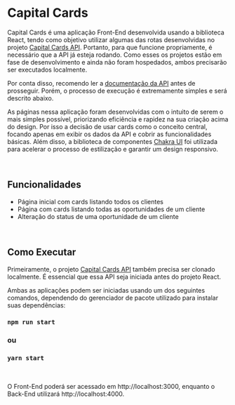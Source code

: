 # Capital Cards

Capital Cards é uma aplicação Front-End desenvolvida usando a biblioteca React, tendo como objetivo utilizar
algumas das rotas desenvolvidas no projeto
[Capital Cards API](https://github.com/gabriel-de-azevedo/capital-empreendedor-test-backend).
Portanto, para que funcione propriamente, é necessário que a API já esteja rodando.
Como esses os projetos estão em fase de desenvolvimento e ainda não foram hospedados, ambos precisarão ser
executados localmente.

Por conta disso, recomendo ler a
[documentação da API](https://github.com/gabriel-de-azevedo/capital-empreendedor-test-backend)
antes de prosseguir. Porém, o processo de execução é extremamente simples e será descrito abaixo.

As páginas nessa aplicação foram desenvolvidas com o intuito de serem o mais simples possível, priorizando
eficiência e rapidez na sua criação acima do design. Por isso a decisão de usar cards como o conceito central,
focando apenas em exibir os dados da API e cobrir as funcionalidades básicas. Além disso, a biblioteca de
componentes
[Chakra UI](https://chakra-ui.com/)
foi utilizada para acelerar o processo de estilização e garantir um design responsivo.

<br/>

## Funcionalidades

- Página inicial com cards listando todos os clientes
- Página com cards listando todas as oportunidades de um cliente
- Alteração do status de uma oportunidade de um cliente

<br/>

## Como Executar

Primeiramente, o projeto
[Capital Cards API](https://github.com/gabriel-de-azevedo/capital-empreendedor-test-backend)
também precisa ser clonado localmente. É essencial que essa API seja iniciada antes do projeto React.

Ambas as aplicações podem ser iniciadas usando um dos seguintes comandos, dependendo do gerenciador de pacote
utilizado para instalar suas dependências:

### `npm run start`

### ou

### `yarn start`

<br/>

O Front-End poderá ser acessado em http://localhost:3000, enquanto o Back-End utilizará http://localhost:4000.
